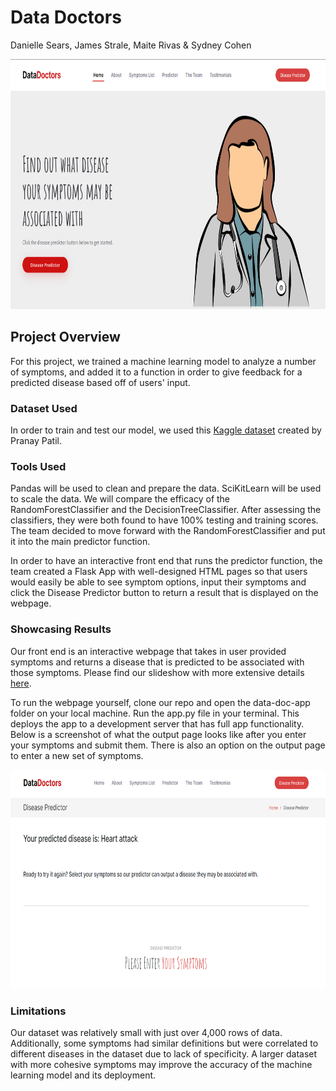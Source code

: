 # Data Doctors
Danielle Sears, James Strale, Maite Rivas & Sydney Cohen 

<img src="visuals/webpage_preview.png" alt="webpage preview" width="700" height="400">

## Project Overview
For this project, we trained a machine learning model to analyze a number of symptoms, and added it to a function in order to give feedback for a predicted disease based off of users' input.

### Dataset Used 
In order to train and test our model, we used this [Kaggle dataset](https://www.kaggle.com/datasets/itachi9604/disease-symptom-description-dataset) created by Pranay Patil. 

### Tools Used
Pandas will be used to clean and prepare the data. SciKitLearn will be used to scale the data. We will compare the efficacy of the RandomForestClassifier and the DecisionTreeClassifier. After assessing the classifiers, they were both found to have 100% testing and training scores. The team decided to move forward with the RandomForestClassifier and put it into the main predictor function.

In order to have an interactive front end that runs the predictor function, the team created a Flask App with well-designed HTML pages so that users would easily be able to see symptom options, input their symptoms and click the Disease Predictor button to return a result that is displayed on the webpage. 

### Showcasing Results
Our front end is an interactive webpage that takes in user provided symptoms and returns a disease that is predicted to be associated with those symptoms. Please find our slideshow with more extensive details [here](https://docs.google.com/presentation/d/1vGISH59ENi883PPaczwJf3Uf1-MP1FOmoFwQ7Pr13cg/edit?usp=sharing).

To run the webpage yourself, clone our repo and open the data-doc-app folder on your local machine. Run the app.py file in your terminal. This deploys the app to a development server that has full app functionality. Below is a screenshot of what the output page looks like after you enter your symptoms and submit them. There is also an option on the output page to enter a new set of symptoms. 

<img src="visuals/webpage_output.png" alt="webpage output" width="750" height="350">

### Limitations 
Our dataset was relatively small with just over 4,000 rows of data. Additionally, some symptoms had similar definitions but were correlated to different diseases in the dataset due to lack of specificity. A larger dataset with more cohesive symptoms may improve the accuracy of the machine learning model and its deployment. 
